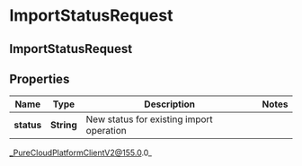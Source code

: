 # ImportStatusRequest

## ImportStatusRequest

## Properties

|Name | Type | Description | Notes|
|------------ | ------------- | ------------- | -------------|
| **status** | **String** | New status for existing import operation | |



_PureCloudPlatformClientV2@155.0.0_
